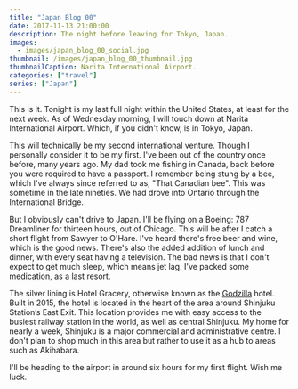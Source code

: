 ```yaml
---
title: "Japan Blog 00"
date: 2017-11-13 21:00:00
description: The night before leaving for Tokyo, Japan.
images:
  - images/japan_blog_00_social.jpg
thumbnail: /images/japan_blog_00_thumbnail.jpg
thumbnailCaption: Narita International Airport.
categories: ["travel"]
series: ["Japan"]
---
```


This is it. Tonight is my last full night within the United States, at least for the next week. As of Wednesday morning, I will touch down at Narita International Airport. Which, if you didn't know, is in Tokyo, Japan.

This will technically be my second international venture. Though I personally consider it to be my first. I've been out of the country once before, many years ago. My dad took me fishing in Canada, back before you were required to have a passport. I remember being stung by a bee, which I've always since referred to as, "That Canadian bee". This was sometime in the late nineties. We had drove into Ontario through the International Bridge.

But I obviously can't drive to Japan. I'll be flying on a Boeing: 787 Dreamliner for thirteen hours, out of Chicago. This will be after I catch a short flight from Sawyer to O'Hare. I've heard there's free beer and wine, which is the good news. There's also the added addition of lunch and dinner, with every seat having a television. The bad news is that I don't expect to get much sleep, which means jet lag. I've packed some medication, as a last resort.

The silver lining is Hotel Gracery, otherwise known as the [Godzilla](http://godzilla.wikia.com/wiki/Godzilla_Head) hotel. Built in 2015, the hotel is located in the heart of the area around Shinjuku Station’s East Exit. This location provides me with easy access to the busiest railway station in the world, as well as central Shinjuku. My home for nearly a week, Shinjuku is a major commercial and administrative centre. I don't plan to shop much in this area but rather to use it as a hub to areas such as Akihabara.

I'll be heading to the airport in around six hours for my first flight. Wish me luck.
